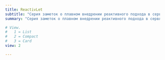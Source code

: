 ```yaml
---
title: ReactivLet
subtitle: "Серия заметок о плавном внедрении реактивного подхода в сервлетные enterprise-приложения на Spring"
summary: "Серия заметок о плавном внедрении реактивного подхода в сервлетные enterprise-приложения на Spring"

# View.
#   1 = List
#   2 = Compact
#   3 = Card
view: 2

---
```

